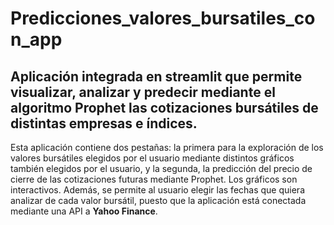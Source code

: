# Predicciones_valores_bursatiles_con_app
## Aplicación integrada en streamlit que permite visualizar, analizar y predecir mediante el algoritmo Prophet las cotizaciones bursátiles de distintas empresas e índices.
Esta aplicación contiene dos pestañas: la primera para la exploración de los valores bursátiles elegidos por el usuario mediante distintos gráficos también elegidos por el usuario, y la segunda, la predicción del precio de cierre de las cotizaciones futuras mediante Prophet. Los gráficos son interactivos. Además, se permite al usuario elegir las fechas que quiera analizar de cada valor bursátil, puesto que la aplicación está conectada mediante una API a **Yahoo Finance**.

